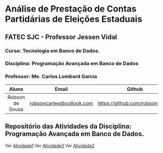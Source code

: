 # Análise de Prestação de Contas Partidárias de Eleições Estaduais

## FATEC SJC - Professor Jessen Vidal

### Curso: Tecnologia em Banco de Dados.

### **Disciplina:** Programação Avançada em Banco de Dados

### **Professor:** Me. Carlos Lombard Garcia

|             **Aluno**    	     |             **Email**           |                **Github**            	 |
|:------------------------------:|:-------------------------------:|:---------------------------------------:|
| Robson de Sousa 	             |  robsoncartes@outlook.com       |  https://github.com/robsoncartes  	     |

## Repositório das Atividades da Disciplina: Programação Avançada em Banco de Dados.

Ver [Atividade1](link)
Ver [Atividade3](link)
Ver [Atividade2](link)